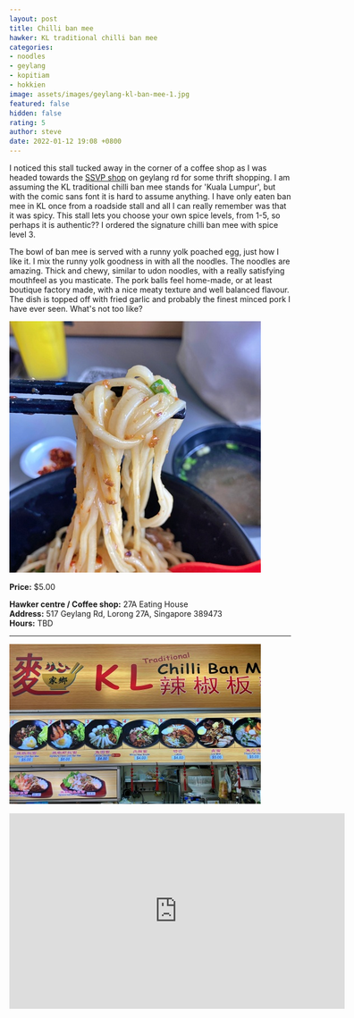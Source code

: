 ```yaml
---
layout: post
title: Chilli ban mee
hawker: KL traditional chilli ban mee
categories:
- noodles
- geylang
- kopitiam
- hokkien
image: assets/images/geylang-kl-ban-mee-1.jpg
featured: false
hidden: false
rating: 5
author: steve
date: 2022-01-12 19:08 +0800
---
```

I noticed this stall tucked away in the corner of a coffee shop as I was headed towards the [SSVP shop](https://ssvpsingapore.org/ssvp-shop/) on geylang rd for some thrift shopping. I am assuming the KL traditional chilli ban mee stands for 'Kuala Lumpur', but with the comic sans font it is hard to assume anything. I have only eaten ban mee in KL once from a roadside stall and all I can really remember was that it was spicy. This stall lets you choose your own spice levels, from 1-5, so perhaps it is authentic?? I ordered the signature chilli ban mee with spice level 3.

The bowl of ban mee is served with a runny yolk poached egg, just how I like it. I mix the runny yolk goodness in with all the noodles. The noodles are amazing. Thick and chewy, similar to udon noodles, with a really satisfying mouthfeel as you masticate. The pork balls feel home-made, or at least boutique factory made, with a nice meaty texture and well balanced flavour. The dish is topped off with fried garlic and probably the finest minced pork I have ever seen. What's not too like?

![Thick chewy noodles](/assets/images/geylang-kl-ban-mee-2.jpg "Thick chewy noodles")

**Price:** $5.00  

**Hawker centre / Coffee shop:** 27A Eating House  
**Address:** 517 Geylang Rd, Lorong 27A, Singapore 389473  
**Hours:** TBD  

***  

![KL traditional chilli ban mee](/assets/images/geylang-kl-ban-mee-3.jpg "KL traditional chilli ban mee")

<iframe src="https://www.google.com/maps/embed?pb=!1m18!1m12!1m3!1d7977.537854405461!2d103.88309599344494!3d1.3141341461472944!2m3!1f0!2f0!3f0!3m2!1i1024!2i768!4f13.1!3m3!1m2!1s0x31da183c763ed45f%3A0xe8b8a8c34cc528dd!2sLorong%2027A%20Geylang!5e0!3m2!1sen!2ssg!4v1641436516603!5m2!1sen!2ssg" width="600" height="350" style="border:0;" allowfullscreen="" loading="lazy"></iframe>
